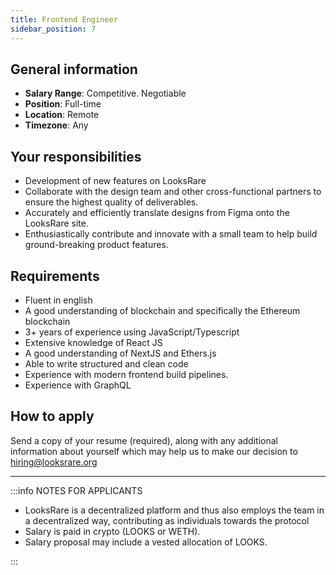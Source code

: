 ```yaml
---
title: Frontend Engineer
sidebar_position: 7
---
```


## General information

- **Salary Range**: Competitive. Negotiable
- **Position**: Full-time
- **Location**: Remote
- **Timezone**: Any

## Your responsibilities

- Development of new features on LooksRare
- Collaborate with the design team and other cross-functional partners to ensure the highest quality of deliverables.
- Accurately and efficiently translate designs from Figma onto the LooksRare site.
- Enthusiastically contribute and innovate with a small team to help build ground-breaking product features.

## Requirements

- Fluent in english
- A good understanding of blockchain and specifically the Ethereum blockchain
- 3+ years of experience using JavaScript/Typescript
- Extensive knowledge of React JS
- A good understanding of NextJS and Ethers.js
- Able to write structured and clean code
- Experience with modern frontend build pipelines.
- Experience with GraphQL

## How to apply

Send a copy of your resume (required), along with any additional information about yourself which may help us to make our decision to hiring@looksrare.org

---

:::info NOTES FOR APPLICANTS

- LooksRare is a decentralized platform and thus also employs the team in a decentralized way, contributing as individuals towards the protocol
- Salary is paid in crypto (LOOKS or WETH).
- Salary proposal may include a vested allocation of LOOKS.

:::
